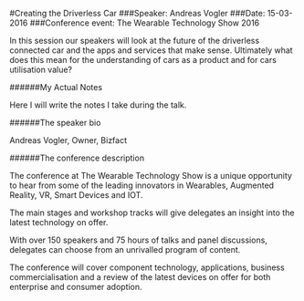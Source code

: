 #Creating the Driverless Car
###Speaker: Andreas Vogler
###Date: 15-03-2016
###Conference event: The Wearable Technology Show 2016

In this session our speakers will look at the future of the driverless connected car and the apps and services that make sense. Ultimately what does this mean for the understanding of cars as a product and for cars utilisation value?

######My Actual Notes

Here I will write the notes I take during the talk.

######The speaker bio

Andreas Vogler, Owner, Bizfact
 
######The conference description

The conference at The Wearable Technology Show is a unique opportunity to hear from some of the leading innovators in Wearables, Augmented Reality, VR, Smart Devices and IOT.

The main stages and workshop tracks will give delegates an insight into the latest technology on offer.

With over 150 speakers and 75 hours of talks and panel discussions, delegates can choose from an unrivalled program of content.

The conference will cover component technology, applications, business commercialisation and a review of the latest devices on offer for both enterprise and consumer adoption.